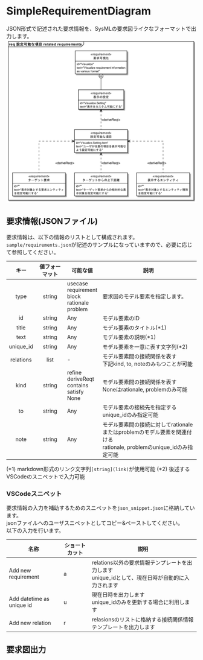 # SimpleRequirementDiagram
JSON形式で記述された要求情報を、SysMLの要求図ライクなフォーマットで出力します。
![](./image/sample.png)

## 要求情報(JSONファイル)
要求情報は、以下の情報のリストとして構成されます。  
`sample/requirements.json`が記述のサンプルになっていますので、必要に応じて参照してください。

|キー|値フォーマット|可能な値|説明|
|:--:|:--:|--|--|
|type|string|usecase<br>requirement<br>block<br>rationale<br>problem|要求図のモデル要素を指定します。|
|id|string|Any|モデル要素のID|
|title|string|Any|モデル要素のタイトル(*1)|
|text|string|Any|モデル要素の説明(*1)|
|unique_id|string|Any|モデル要素を一意に表す文字列(*2)|
|relations|list|-|モデル要素間の接続関係を表す<br>下記kind, to, noteのみもつことが可能|
|kind|string|refine<br>deriveReqt<br>contains<br>satisfy<br>None|モデル要素間の接続関係を表す<br>Noneはrationale, problemのみ可能|
|to|string|Any|モデル要素の接続先を指定する<br>unique_idのみ指定可能|
|note|string|Any|モデル要素間の接続に対してrationaleまたはproblemのモデル要素を関連付ける<br>rationale, problemのunique_idのみ指定可能|
(*1) markdown形式のリンク文字列`[string](link)`が使用可能
(*2) 後述するVSCodeのスニペットで入力可能

### VSCodeスニペット
要求情報の入力を補助するためのスニペットを`json_snippet.json`に格納しています。  
jsonファイルへのユーザスニペットとしてコピー&ペーストしてください。  
以下の入力を行います。

|名称|ショートカット|説明|
|--|--|--|
|Add new requirement|a|relations以外の要求情報テンプレートを出力します<br>unique_idとして、現在日時が自動的に入力されます|
|Add datetime as unique id|u|現在日時を出力します<br>unique_idのみを更新する場合に利用します|
|Add new relation|r|relasionsのリストに格納する接続関係情報テンプレートを出力します|

## 要求図出力
